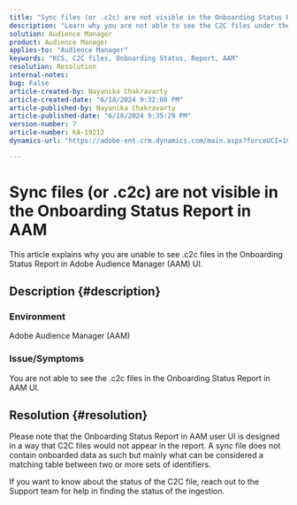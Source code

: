 ```yaml
---
title: "Sync files (or .c2c) are not visible in the Onboarding Status Report in AAM"
description: "Learn why you are not able to see the C2C files under the Onboarding Status Report in Adobe Audience Manager (AAM) UI."
solution: Audience Manager
product: Audience Manager
applies-to: "Audience Manager"
keywords: "KCS, C2C files, Onboarding Status, Report, AAM"
resolution: Resolution
internal-notes: 
bug: False
article-created-by: Nayanika Chakravarty
article-created-date: "6/18/2024 9:32:08 PM"
article-published-by: Nayanika Chakravarty
article-published-date: "6/18/2024 9:35:29 PM"
version-number: 7
article-number: KA-19212
dynamics-url: "https://adobe-ent.crm.dynamics.com/main.aspx?forceUCI=1&pagetype=entityrecord&etn=knowledgearticle&id=42c5b831-ba2d-ef11-840a-000d3a5b439f"

---
```

# Sync files (or .c2c) are not visible in the Onboarding Status Report in AAM


This article explains why you are unable to see .c2c files in the Onboarding Status Report in Adobe Audience Manager (AAM) UI.

## Description {#description}


### <b>Environment</b>

Adobe Audience Manager (AAM)

### <b>Issue/Symptoms</b>

You are not able to see the .c2c files in the Onboarding Status Report in AAM UI.


## Resolution {#resolution}


Please note that the Onboarding Status Report in AAM user UI is designed in a way that C2C files would not appear in the report. A sync file does not contain onboarded data as such but mainly what can be considered a matching table between two or more sets of identifiers.

If you want to know about the status of the C2C file, reach out to the Support team for help in finding the status of the ingestion.
